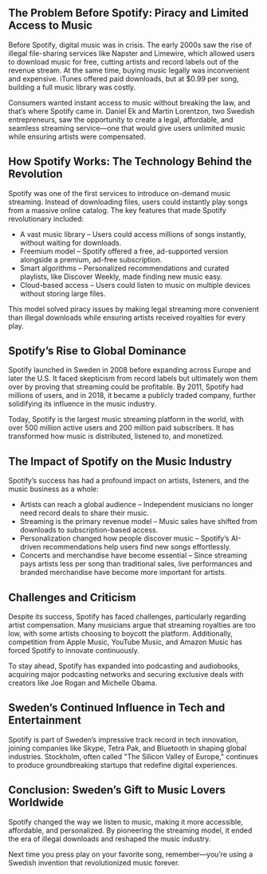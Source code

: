 ## The Problem Before Spotify: Piracy and Limited Access to Music

Before Spotify, digital music was in crisis. The early 2000s saw the rise of illegal file-sharing services like Napster and Limewire, which allowed users to download music for free, cutting artists and record labels out of the revenue stream. At the same time, buying music legally was inconvenient and expensive. iTunes offered paid downloads, but at $0.99 per song, building a full music library was costly.

Consumers wanted instant access to music without breaking the law, and that’s where Spotify came in. Daniel Ek and Martin Lorentzon, two Swedish entrepreneurs, saw the opportunity to create a legal, affordable, and seamless streaming service—one that would give users unlimited music while ensuring artists were compensated.

## How Spotify Works: The Technology Behind the Revolution

Spotify was one of the first services to introduce on-demand music streaming. Instead of downloading files, users could instantly play songs from a massive online catalog. The key features that made Spotify revolutionary included:

- A vast music library – Users could access millions of songs instantly, without waiting for downloads.
- Freemium model – Spotify offered a free, ad-supported version alongside a premium, ad-free subscription.
- Smart algorithms – Personalized recommendations and curated playlists, like Discover Weekly, made finding new music easy.
- Cloud-based access – Users could listen to music on multiple devices without storing large files.

This model solved piracy issues by making legal streaming more convenient than illegal downloads while ensuring artists received royalties for every play.

## Spotify’s Rise to Global Dominance

Spotify launched in Sweden in 2008 before expanding across Europe and later the U.S. It faced skepticism from record labels but ultimately won them over by proving that streaming could be profitable. By 2011, Spotify had millions of users, and in 2018, it became a publicly traded company, further solidifying its influence in the music industry.

Today, Spotify is the largest music streaming platform in the world, with over 500 million active users and 200 million paid subscribers. It has transformed how music is distributed, listened to, and monetized.

## The Impact of Spotify on the Music Industry

Spotify’s success has had a profound impact on artists, listeners, and the music business as a whole:

- Artists can reach a global audience – Independent musicians no longer need record deals to share their music.
- Streaming is the primary revenue model – Music sales have shifted from downloads to subscription-based access.
- Personalization changed how people discover music – Spotify’s AI-driven recommendations help users find new songs effortlessly.
- Concerts and merchandise have become essential – Since streaming pays artists less per song than traditional sales, live performances and branded merchandise have become more important for artists.

## Challenges and Criticism

Despite its success, Spotify has faced challenges, particularly regarding artist compensation. Many musicians argue that streaming royalties are too low, with some artists choosing to boycott the platform. Additionally, competition from Apple Music, YouTube Music, and Amazon Music has forced Spotify to innovate continuously.

To stay ahead, Spotify has expanded into podcasting and audiobooks, acquiring major podcasting networks and securing exclusive deals with creators like Joe Rogan and Michelle Obama.

## Sweden’s Continued Influence in Tech and Entertainment

Spotify is part of Sweden’s impressive track record in tech innovation, joining companies like Skype, Tetra Pak, and Bluetooth in shaping global industries. Stockholm, often called "The Silicon Valley of Europe," continues to produce groundbreaking startups that redefine digital experiences.

## Conclusion: Sweden’s Gift to Music Lovers Worldwide

Spotify changed the way we listen to music, making it more accessible, affordable, and personalized. By pioneering the streaming model, it ended the era of illegal downloads and reshaped the music industry.

Next time you press play on your favorite song, remember—you’re using a Swedish invention that revolutionized music forever.